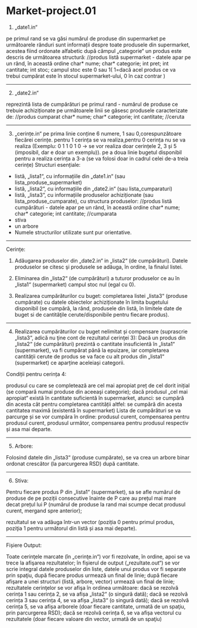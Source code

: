 # Market-project.01

1. „date1.in“

pe primul rand se va găsi numărul de produse din supermarket
pe următoarele rânduri sunt informații despre toate produsele din supermarket, acestea fiind ordonate alfabetic după câmpul „categorie“
un produs este descris de următoarea structură:
//produs listă supermarket - datele apar pe un rând, în această ordine
    char* nume;
    char* categorie;
    int pret;
    int cantitate;
    int stoc;
campul stoc este 0 sau 1( 1=dacă acel produs ce va trebui cumpărat este în stocul supermarket-ului, 0 în caz contrar )

----------------------------------------------------------------------------------------------------------------------------------------

2. „date2.in“

reprezintă lista de cumpărături
pe primul rand - numărul de produse ce trebuie achiziționate
pe următoarele linii se găsesc produsele caracterizate de:
//produs cumparat
    char* nume;
    char* categorie;
    int cantitate; //ceruta
    
    
----------------------------------------------------------------------------------------------------------------------------------------
3. „cerințe.in“
pe prima linie conține 6 numere, 1 sau 0,corespunzătoare fiecărei cerințe.
pentru 1 cerința se va realiza,pentru 0 cerința nu se va realiza (Exemplu: 0 1 1 0 1 0 → se vor realiza doar cerințele 2, 3 și 5 (imposibil, dar e doar un exemplu)).
pe a doua linie bugetul disponibil pentru a realiza cerința a 3-a (se va folosi doar in cadrul celei de-a treia cerințe)
Structuri esențiale:

  - listă, „lista1“, cu informațiile din „date1.in“ (sau lista_produse_supermarket)
  - listă, „lista2“, cu informațiile din „date2.in“ (sau lista_cumparaturi)
  - listă, „lista3“, cu informațiile produselor achiziționate (sau lista_produse_cumparate), cu structura produselor:
  //produs listă cumpărături - datele apar pe un rând, în această ordine
      char* nume;
      char* categorie;
      int cantitate; //cumparata
  - stiva
  - un arbore
   - Numele structurilor utilizate sunt pur orientative.
----------------------------------------------------------------------------------------------------------------------------------------
Cerințe:

1. Adăugarea produselor din „date2.in“ in „lista2“ (de cumpărături). Datele produselor se citesc şi produsele se adăuga, în ordine, la finalul listei.

2. Eliminarea din „lista2“ (de cumpărături) a tuturor produselor ce au în „lista1“ (supermarket) campul stoc nul (egal cu 0).

3. Realizarea cumpărăturilor cu buget: completarea listei „lista3“ (produse cumpărate) cu datele obiectelor achiziționate în limita bugetului disponibil (se cumpără, la rând, produsele din listă, în limitele date de buget si de cantităţile cerute/disponibile pentru fiecare produs).
----------------------------------------------------------------------------------------------------------------------------------------
4. Realizarea cumpărăturilor cu buget nelimitat și compensare (suprascrie „lista3“, adică nu ţine cont de rezultatul cerinţei 3):
Dacă un produs din „lista2“ (de cumpărături) prezintă o cantitate insuficientă în „lista1“ (supermarket), va fi cumpărat până la epuizare, iar completarea cantității cerute de produs se va face cu alt produs din „lista1“ (supermarket) ce aparține aceleiași categorii.

Condiții pentru cerința 4:

produsul cu care se completează are cel mai apropiat preț de cel dorit inițial (se compară numai produse din aceeaşi categorie);
dacă produsul „cel mai apropiat“ există în cantitate suficientă în supermarket,
atunci: se cumpără din acesta cât pentru completarea cantității
altfel: se cumpără din acesta cantitatea maximă (existentă în supermarket)
Lista de cumpărături se va parcurge și se vor cumpăra în ordine:
produsul curent, compensarea pentru produsul curent, produsul următor, compensarea pentru produsul respectiv și asa mai departe.

 --------------------------------------------------------------------------------------------------------------------------------------

5. Arbore:

Folosind datele din „lista3“ (produse cumpărate), se va crea un arbore binar ordonat crescător (la parcurgerea RSD) după cantitate.

 ---------------------------------------------------------------------------------------------------------------------------------------

6. Stiva:

Pentru fiecare produs P din „lista1“ (supermarket), sa se afle numărul de produse de pe poziții consecutive înainte de P care au prețul mai mare decat prețul lui P (numărul de produse la rand mai scumpe decat produsul curent, mergand spre anterior);

rezultatul se va adăuga într-un vector (poziția 0 pentru primul produs, poziţia 1 pentru următorul din listă și asa mai departe).

 ---------------------------------------------------------------------------------------------------------------------------------------
Fișiere Output:

Toate cerinţele marcate (în „cerinţe.in“) vor fi rezolvate, în ordine, apoi se va trece la afişarea rezultatelor;
în fișierul de output („rezultate.out“) se vor scrie integral datele produselor din liste, datele unui produs vor fi separate prin spaţiu, după fiecare produs urmează un final de linie;
după fiecare afişare a unei structuri (listă, arbore, vector) urmează un final de linie;
rezultatele cerinţelor se vor afişa în ordinea următoare:
dacă se rezolvă cerința 1 sau cerința 2, se va afișa „lista2“ (o singură dată);
dacă se rezolvă cerința 3 sau cerința 4, se va afișa „lista3“ (o singură dată);
dacă se rezolvă cerința 5, se va afișa arborele (doar fiecare cantitate, urmată de un spaţiu, prin parcurgerea RSD);
dacă se rezolvă cerința 6, se va afișa vectorul cu rezultatele (doar fiecare valoare din vector, urmată de un spaţiu)
